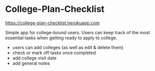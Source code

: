 # College-Plan-Checklist

[ https://college-plan-checklist.herokuapp.com
 ]( https://college-plan-checklist.herokuapp.com
)

Simple app for college-bound users. Users can keep track of the most essential tasks when getting ready to apply to college. 

- users can add colleges (as well as edit & delete them)
- check or mark off tasks once completed
- add college visit date
- add general notes
